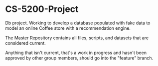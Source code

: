 # CS-5200-Project
Db project.  Working to develop a database populated with fake data to model an online Coffee store with a recommendation engine. 


The Master Repository contains all files, scripts, and datasets that are considered current.  

Anything that isn't current, that's a work in progress and hasn't been approved by other group members, should go into the "feature" branch.  
